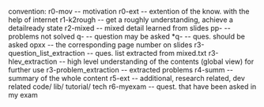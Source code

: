 convention:
        r0-mov     -- motivation 
        r0-ext     -- extention of the know. with the help of internet 
        r1-k2rough -- get a roughly understanding, achieve a detailready state
        r2-mixed   -- mixed detail learned from slides 
            pp-  -- problems not solved 
            q-   -- question may be asked 
            *q-   -- ques. should be asked 
            opxx -- the corresponding page number on slides
        r3-question_list_extraction  -- ques. list extracted from mixed.txt
        r3-hlev_extraction   -- high level understanding of the contents (global view) for further use
        r3-problem_extraction  -- extracted problems 
        r4-summ    -- summary of the whole content 
        r5-ext     -- additional, research related, dev related code/ lib/ tutorial/ tech 
        r6-myexam  -- quest. that have been asked in my exam  
